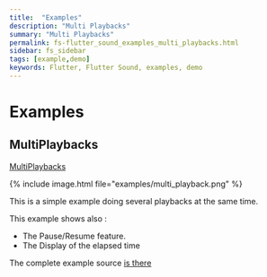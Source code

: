 ```yaml
---
title:  "Examples"
description: "Multi Playbacks"
summary: "Multi Playbacks"
permalink: fs-flutter_sound_examples_multi_playbacks.html
sidebar: fs_sidebar
tags: [example,demo]
keywords: Flutter, Flutter Sound, examples, demo
---
```

# Examples


## MultiPlaybacks

[MultiPlaybacks](https://github.com/dooboolab/flutter_sound/blob/master/flutter_sound/example/lib/multi_playback/multi_playback.dart)

{% include image.html file="examples/multi_playback.png" %}

This is a simple example doing several playbacks at the same time.

This example shows also :
- The Pause/Resume feature.
- The Display of the elapsed time

The complete example source [is there](https://github.com/dooboolab/flutter_sound/blob/master/flutter_sound/example/lib/multi_playback/multi_playback.dart)
